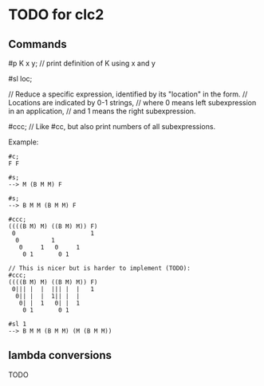 # TODO for clc2

## Commands

#p K x y;  // print definition of K using x and y

#sl loc;

// Reduce a specific expression, identified by its "location" in the form.
// Locations are indicated by 0-1 strings,
// where 0 means left subexpression in an application,
// and 1 means the right subexpression.

#ccc; // Like #cc, but also print numbers of all subexpressions.

Example:

```
#c;
F F

#s;
--> M (B M M) F

#s;
--> B M M (B M M) F

#ccc;
((((B M) M) ((B M) M)) F)
 0                     1
  0         1       
   0     1   0     1
    0 1       0 1

// This is nicer but is harder to implement (TODO):
#ccc;
((((B M) M) ((B M) M)) F)
 0||| |  |  ||| |  |   1
  0|| |  |  1|| |  |
   0| |  1   0| |  1
    0 1       0 1

#sl 1
--> B M M (B M M) (M (B M M))
```

## lambda conversions

TODO

